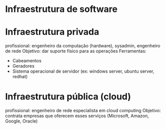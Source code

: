 # Infraestrutura de software



# Infraestrutura privada

profissional: engenheiro da computação (hardware), sysadmin, engenheiro de rede
Objetivo: dar suporte físico para as operações
Ferramentas:

- Cabeamentos
- Geradores
- Sistema operacional de servidor (ex: windows server, ubuntu server, redhat)

# Infraestrutura pública (cloud)

profissional: engenheiro de rede especialista em cloud computing
Objetivo: contrata empresas que oferecem esses serviços (Microsoft, Amazon, Google, Oracle)